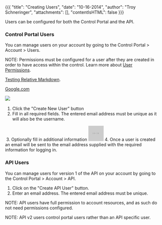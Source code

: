 {{{
  "title": "Creating Users",
  "date": "10-16-2014",
  "author": "Troy Schneringer",
  "attachments": [],
  "contentIsHTML": false
}}}

<!-- Modified markdown file from https://github.com/CenturyLinkCloud/PublicKB -->

Users can be configured for both the Control Portal and the API.

### Control Portal Users

You can manage users on your account by going to the Control Portal &gt; Account &gt; Users.

NOTE: Permissions must be configured for a user after they are created in order to have access within the control. Learn more about [User Permissions](user-permissions.md).

[Testing Relative Markdown](../General/service-catalog-faq.md).

[Google.com](http://apple.com/fjkldfjlkd)

<a href="foo"><img src="https://www.npmjs.com/static/images/wombat-by-night.svg" /></a>

1. Click the "Create New User" button
2. Fill in all required fields. The entered email address must be unique as it will also be the username.

  <img src="../images/create-user-.png" alt="" />
3. Optionally fill in additional information

  <img src="../images/create-user-2.png" alt="" />
4. Once a user is created an email will be sent to the email address supplied with the required information for logging in.

### API Users

You can manage users for version 1 of the API on your account by going to the Control Portal &gt; Account &gt; API.

1. Click on the "Create API User" button.
2. Enter an email address. The entered email address must be unique.

  NOTE: API users have full permission to account resources, and as such do not need permissions configured.

  NOTE: API v2 users control portal users rather than an API specific user.
